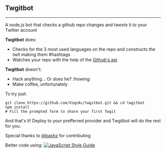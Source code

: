 ## Twgitbot ##
----------
A node.js bot that checks a github repo changes and  *tweets* it to your Twitter account

**Twgitbot** does:

 - Checks for the 3 most used languages on the repo and constructs the *twit* making them #hashtags
 - Watches your repo with the help of the [Github's api](https://developer.github.com/v3/)

**Twgitbot** doesn't:

 - Hack anything... Or does he? :frowing:
 - Make coffee, unfortunately

To try just:

    git clone https://github.com/VzqzAc/twgitbot.git && cd twgitbot
    npm install
    # Fill the prompted form to share your first Twgit
 And that's it! Deploy to your prefferred provider and Twgitbot will do the rest for you.

Special thanks to [@bashz](https://github.com/bashz) for contributing

Better code using:
[![JavaScript Style Guide](https://cdn.rawgit.com/feross/standard/master/badge.svg)](https://github.com/feross/standard)
